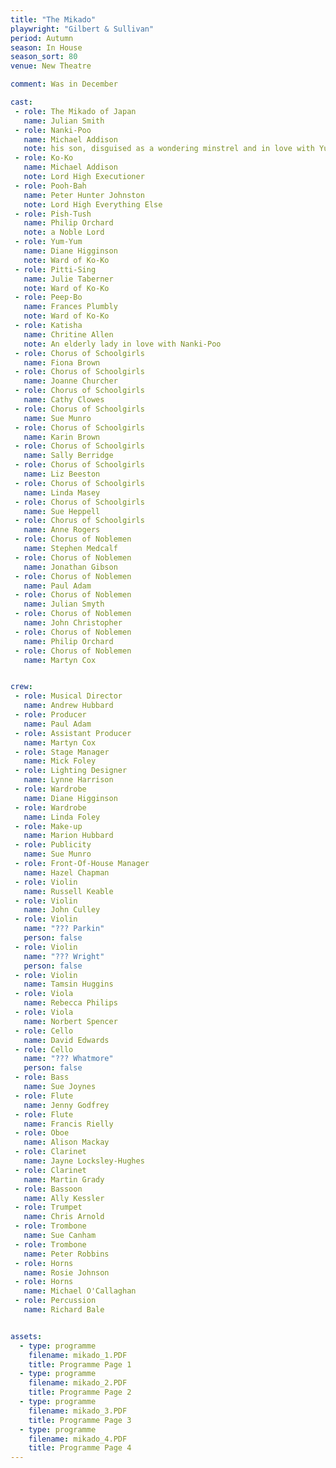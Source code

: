 ```yaml
---
title: "The Mikado"
playwright: "Gilbert & Sullivan"
period: Autumn
season: In House
season_sort: 80
venue: New Theatre

comment: Was in December

cast:
 - role: The Mikado of Japan
   name: Julian Smith
 - role: Nanki-Poo
   name: Michael Addison
   note: his son, disguised as a wondering minstrel and in love with Yum-Yum)
 - role: Ko-Ko
   name: Michael Addison
   note: Lord High Executioner
 - role: Pooh-Bah
   name: Peter Hunter Johnston
   note: Lord High Everything Else
 - role: Pish-Tush
   name: Philip Orchard
   note: a Noble Lord
 - role: Yum-Yum
   name: Diane Higginson
   note: Ward of Ko-Ko
 - role: Pitti-Sing
   name: Julie Taberner
   note: Ward of Ko-Ko
 - role: Peep-Bo
   name: Frances Plumbly
   note: Ward of Ko-Ko
 - role: Katisha
   name: Chritine Allen
   note: An elderly lady in love with Nanki-Poo
 - role: Chorus of Schoolgirls
   name: Fiona Brown
 - role: Chorus of Schoolgirls
   name: Joanne Churcher
 - role: Chorus of Schoolgirls
   name: Cathy Clowes
 - role: Chorus of Schoolgirls
   name: Sue Munro
 - role: Chorus of Schoolgirls
   name: Karin Brown
 - role: Chorus of Schoolgirls
   name: Sally Berridge
 - role: Chorus of Schoolgirls
   name: Liz Beeston
 - role: Chorus of Schoolgirls
   name: Linda Masey
 - role: Chorus of Schoolgirls
   name: Sue Heppell
 - role: Chorus of Schoolgirls
   name: Anne Rogers
 - role: Chorus of Noblemen
   name: Stephen Medcalf
 - role: Chorus of Noblemen
   name: Jonathan Gibson
 - role: Chorus of Noblemen
   name: Paul Adam
 - role: Chorus of Noblemen
   name: Julian Smyth
 - role: Chorus of Noblemen
   name: John Christopher
 - role: Chorus of Noblemen
   name: Philip Orchard
 - role: Chorus of Noblemen
   name: Martyn Cox


crew:
 - role: Musical Director
   name: Andrew Hubbard
 - role: Producer
   name: Paul Adam
 - role: Assistant Producer
   name: Martyn Cox
 - role: Stage Manager
   name: Mick Foley
 - role: Lighting Designer
   name: Lynne Harrison
 - role: Wardrobe
   name: Diane Higginson
 - role: Wardrobe
   name: Linda Foley
 - role: Make-up
   name: Marion Hubbard
 - role: Publicity
   name: Sue Munro
 - role: Front-Of-House Manager
   name: Hazel Chapman
 - role: Violin
   name: Russell Keable
 - role: Violin
   name: John Culley
 - role: Violin
   name: "??? Parkin"
   person: false
 - role: Violin
   name: "??? Wright"
   person: false
 - role: Violin
   name: Tamsin Huggins
 - role: Viola
   name: Rebecca Philips
 - role: Viola
   name: Norbert Spencer
 - role: Cello
   name: David Edwards
 - role: Cello
   name: "??? Whatmore"
   person: false
 - role: Bass
   name: Sue Joynes
 - role: Flute
   name: Jenny Godfrey
 - role: Flute
   name: Francis Rielly
 - role: Oboe
   name: Alison Mackay
 - role: Clarinet
   name: Jayne Locksley-Hughes
 - role: Clarinet
   name: Martin Grady
 - role: Bassoon
   name: Ally Kessler
 - role: Trumpet
   name: Chris Arnold
 - role: Trombone
   name: Sue Canham
 - role: Trombone
   name: Peter Robbins
 - role: Horns
   name: Rosie Johnson
 - role: Horns
   name: Michael O'Callaghan
 - role: Percussion
   name: Richard Bale


assets:
  - type: programme
    filename: mikado_1.PDF
    title: Programme Page 1
  - type: programme
    filename: mikado_2.PDF
    title: Programme Page 2
  - type: programme
    filename: mikado_3.PDF
    title: Programme Page 3
  - type: programme
    filename: mikado_4.PDF
    title: Programme Page 4
---
```



